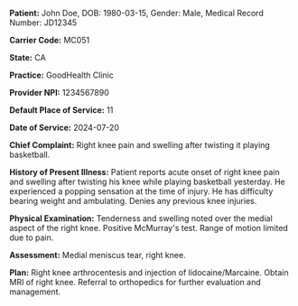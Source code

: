 **Patient:** John Doe, DOB: 1980-03-15, Gender: Male, Medical Record Number: JD12345

**Carrier Code:** MC051

**State:** CA

**Practice:** GoodHealth Clinic

**Provider NPI:** 1234567890

**Default Place of Service:** 11

**Date of Service:** 2024-07-20

**Chief Complaint:**  Right knee pain and swelling after twisting it playing basketball.

**History of Present Illness:** Patient reports acute onset of right knee pain and swelling after twisting his knee while playing basketball yesterday. He experienced a popping sensation at the time of injury. He has difficulty bearing weight and ambulating. Denies any previous knee injuries.

**Physical Examination:**  Tenderness and swelling noted over the medial aspect of the right knee. Positive McMurray's test. Range of motion limited due to pain.

**Assessment:**  Medial meniscus tear, right knee.

**Plan:**  Right knee arthrocentesis and injection of lidocaine/Marcaine. Obtain MRI of right knee. Referral to orthopedics for further evaluation and management.